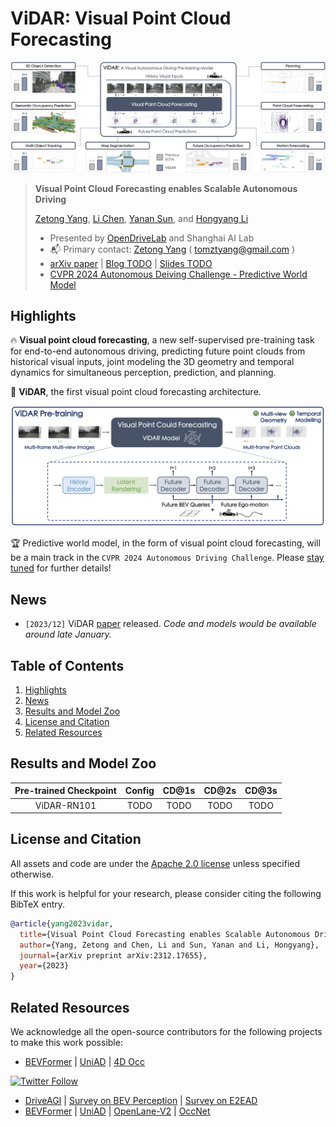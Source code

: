 # ViDAR: Visual Point Cloud Forecasting

![](./assets/teaser.png "Visual point cloud forecasting")

> **Visual Point Cloud Forecasting enables Scalable Autonomous Driving**
>
> [Zetong Yang](https://scholar.google.com/citations?user=oPiZSVYAAAAJ&hl=en), [Li Chen](https://scholar.google.com/citations?user=ulZxvY0AAAAJ&hl=en&authuser=1), [Yanan Sun](https://scholar.google.com/citations?user=6TA1oPkAAAAJ&hl=en), and [Hongyang Li](https://lihongyang.info/)
> 
> - Presented by [OpenDriveLab](https://opendrivelab.com/) and Shanghai AI Lab
> - :mailbox_with_mail: Primary contact: [Zetong Yang]((https://scholar.google.com/citations?user=oPiZSVYAAAAJ&hl=en)) ( tomztyang@gmail.com ) 
> - [arXiv paper](https://arxiv.org/abs/2312.17655) | [Blog TODO]() | [Slides TODO]()
> - [CVPR 2024 Autonomous Deiving Challenge - Predictive World Model](https://opendrivelab.com/AD24Challenge.html)


## Highlights <a name="highlights"></a>

:fire: **Visual point cloud forecasting**, a new self-supervised pre-training task for end-to-end autonomous driving, predicting 
future point clouds from historical visual inputs, joint modeling the 3D geometry and temporal dynamics for simultaneous perception, prediction, and planning.

:star2: **ViDAR**, the first visual point cloud forecasting architecture.

![method](./assets/vidar.png "Architecture of ViDAR")

:trophy: Predictive world model, in the form of visual point cloud forecasting, will be a main track in the `CVPR 2024 Autonomous Driving Challenge`. Please [stay tuned](https://opendrivelab.com/AD24Challenge.html) for further details!

## News <a name="news"></a>

- `[2023/12]` ViDAR [paper](https://arxiv.org/abs/2312.17655) released. *Code and models would be available around late January.*

## Table of Contents

1. [Highlights](#highlights)
2. [News](#news)
3. [Results and Model Zoo](#models)
4. [License and Citation](#license-and-citation)
5. [Related Resources](#resources)

## Results and Model Zoo <a name="models"></a>

|   Pre-trained Checkpoint  | Config | CD@1s | CD@2s | CD@3s |
| :------: | :---: | :----: | :----: | :----: | 
|   ViDAR-RN101   |  TODO  |  TODO   | TODO | TODO |


## License and Citation

All assets and code are under the [Apache 2.0 license](./LICENSE) unless specified otherwise.

If this work is helpful for your research, please consider citing the following BibTeX entry.

``` bibtex
@article{yang2023vidar,
  title={Visual Point Cloud Forecasting enables Scalable Autonomous Driving},
  author={Yang, Zetong and Chen, Li and Sun, Yanan and Li, Hongyang},
  journal={arXiv preprint arXiv:2312.17655},
  year={2023}
}
```

## Related Resources <a name="resources"></a>

We acknowledge all the open-source contributors for the following projects to make this work possible:

- [BEVFormer](https://github.com/fundamentalvision/BEVFormer) | [UniAD](https://github.com/OpenDriveLab/UniAD) | [4D Occ](https://github.com/tarashakhurana/4d-occ-forecasting)

<a href="https://twitter.com/OpenDriveLab" target="_blank">
    <img alt="Twitter Follow" src="https://img.shields.io/twitter/follow/OpenDriveLab?style=social&color=brightgreen&logo=twitter" />
  </a>

- [DriveAGI](https://github.com/OpenDriveLab/DriveAGI) | [Survey on BEV Perception](https://github.com/OpenDriveLab/BEVPerception-Survey-Recipe) | [Survey on E2EAD](https://github.com/OpenDriveLab/End-to-end-Autonomous-Driving)
- [BEVFormer](https://github.com/fundamentalvision/BEVFormer) | [UniAD](https://github.com/OpenDriveLab/UniAD) | [OpenLane-V2](https://github.com/OpenDriveLab/OpenLane-V2) | [OccNet](https://github.com/OpenDriveLab/OccNet)
